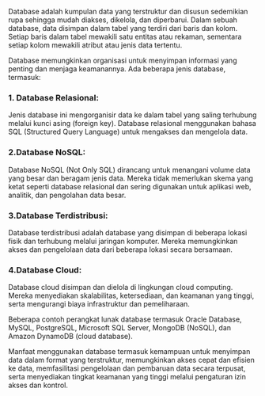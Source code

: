 ---
---
Database adalah kumpulan data yang terstruktur dan disusun sedemikian rupa sehingga mudah diakses, dikelola, dan diperbarui. Dalam sebuah database, data disimpan dalam tabel yang terdiri dari baris dan kolom. 
Setiap baris dalam tabel mewakili satu entitas atau rekaman, sementara setiap kolom mewakili atribut atau jenis data tertentu.

Database memungkinkan organisasi untuk menyimpan informasi yang penting dan menjaga keamanannya. Ada beberapa jenis database, termasuk:

### 1. Database Relasional: 
Jenis database ini mengorganisir data ke dalam tabel yang saling terhubung melalui kunci asing (foreign key). Database relasional menggunakan bahasa SQL (Structured Query Language) untuk mengakses dan mengelola data.

### 2.Database NoSQL:
Database NoSQL (Not Only SQL) dirancang untuk menangani volume data yang besar dan beragam jenis data. Mereka tidak memerlukan skema yang ketat seperti database relasional dan sering digunakan untuk aplikasi web, analitik, dan pengolahan data besar.

### 3.Database Terdistribusi: 
Database terdistribusi adalah database yang disimpan di beberapa lokasi fisik dan terhubung melalui jaringan komputer. Mereka memungkinkan akses dan pengelolaan data dari beberapa lokasi secara bersamaan.

### 4.Database Cloud:
Database cloud disimpan dan dielola di lingkungan cloud computing. Mereka menyediakan skalabilitas, ketersediaan, dan keamanan yang tinggi, serta mengurangi biaya infrastruktur dan pemeliharaan.

Beberapa contoh perangkat lunak database termasuk Oracle Database, MySQL, PostgreSQL, Microsoft SQL Server, MongoDB (NoSQL), dan Amazon DynamoDB (cloud database).

Manfaat menggunakan database termasuk kemampuan untuk menyimpan data dalam format yang terstruktur, memungkinkan akses cepat dan efisien ke data, memfasilitasi pengelolaan dan pembaruan data secara terpusat, serta menyediakan tingkat keamanan yang tinggi melalui pengaturan izin akses dan kontrol.







